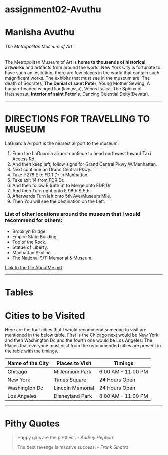 # assignment02-Avuthu
# Manisha Avuthu
###### The Metropolitan Museum of Art
The Metropolitan Museum of Art is **home to thousands of historical artworks** and artifacts from around the world. New York City is fortunate to have such an insitution; there are few places in the world that contain such magnificent works. The exhibits that must see in the museum are: The death of Socrates, **The Denial of saint Peter**, Young Mother Sewing, A human-headed winged lion(lamassu), Venus Italica, The Sphinx of Hatshepsut, **Interior of saint Peter's**, Dancing Celestial Deity(Devata).
***
# DIRECTIONS FOR TRAVELLING TO MUSEUM
LaGuardia Airport is the nearest airport to the museum.

1. From the LaGuardia airport continue to head northwest toward Taxi Access Rd.
2.  And then keep left, follow signs for Grand Central Pkwy W/Manhattan.
3. Next continue on Grand Central Pkwy. 
4. Take I-278 E to FDR Dr in Manhattan. 
5. Take exit 14 from FDR Dr.
6. And then follow E 96th St to Merge onto FDR Dr. 
7. And then Turn right onto E 96th St5th.
7. Afterwards Turn left onto 5th Ave/Museum Mile.
8. Then You will see the destination on the Left.

### List of other locations around the museum that I would recommend for others:
* Brooklyn Bridge.
* Empire State Building.
* Top of the Rock.
* Statue of Liberty.
* Manhattan Skyline.
* The National 9/11 Memorial & Museum.

[Link to the file AboutMe.md](AboutMe.md)

***
# Tables
# Cities to be Visited

Here are the four cities that I would recommend someone to visit are mentioned in the below table. First is the Chicago next would be New York and then Washington Dc and the fourth one would be Los Angeles. The Places that everyone must visit from the recommended cities are present in the table with the timings.


|   Name of the City   |  Places to Visit    |   Timings               |
|   ----------------   |  ---------------    |   --------------        |
|   Chicago            |  Millennium Park    |   6:00 AM – 11:00 PM    |
|   New York           |  Times Square       |    24 Hours Open        |
|   Washington Dc      |  Lincoln Memorial   |    24 Hours Open        |
|   Los Angeles        |  Disneyland Park    |   8:00 AM – 11:00 PM    |

***
# Pithy Quotes

> Happy girls are the prettiest. - *Audrey Hepburn*
>
> The best revenge is massive success. - *Frank Sinatra*






